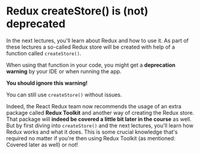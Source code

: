 # Redux createStore() is (not) deprecated

In the next lectures, you'll learn about Redux and how to use it. As part of these lectures a so-called Redux store will be created with help of a function called `createStore()`.

When using that function in your code, you might get a <b>deprecation warning</b> by your IDE or when running the app.

<b>You should ignore this warning!</b>

You can still use `createStore()` without issues.

Indeed, the React Redux team now recommends the usage of an extra package called <b>Redux Toolkit</b> and another way of creating the Redux store. That package will <b>indeed be covered a little bit later in the course</b> as well. But by first diving into `createStore()` and the next lectures, you'll learn how Redux works and what it does. This is some crucial knowledge that's required no matter if you're then using Redux Toolkit (as mentioned: Covered later as well) or not!
